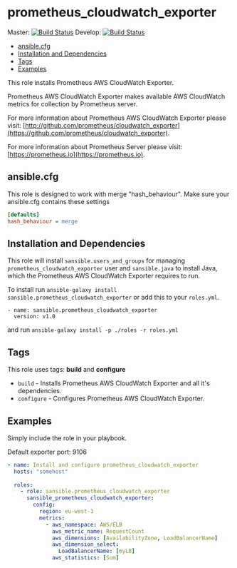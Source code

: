 # prometheus_cloudwatch_exporter

Master: [![Build Status](https://travis-ci.org/sansible/prometheus_cloudwatch_exporter.svg?branch=master)](https://travis-ci.org/sansible/prometheus_cloudwatch_exporter)
Develop: [![Build Status](https://travis-ci.org/sansible/prometheus_cloudwatch_exporter.svg?branch=develop)](https://travis-ci.org/sansible/prometheus_cloudwatch_exporter)

* [ansible.cfg](#ansible-cfg)
* [Installation and Dependencies](#installation-and-dependencies)
* [Tags](#tags) 
* [Examples](#examples)

This role installs Prometheus AWS CloudWatch Exporter.

Prometheus AWS CloudWatch Exporter makes available AWS CloudWatch metrics for collection by Prometheus server.

For more information about Prometheus AWS CloudWatch Exporter please visit:
[http://github.com/prometheus/cloudwatch_exporter](https://github.com/prometheus/cloudwatch_exporter).

For more information about Prometheus Server please visit:
[https://prometheus.io](https://prometheus.io).


## ansible.cfg

This role is designed to work with merge "hash_behaviour". Make sure your 
ansible.cfg contains these settings

```INI
[defaults]
hash_behaviour = merge
```

## Installation and Dependencies 

This role will install `sansible.users_and_groups` for managing `prometheus_cloudwatch_exporter` user
and `sansible.java` to install Java, which the Prometheus AWS CloudWatch Exporter requires to run.

To install run `ansible-galaxy install sansible.prometheus_cloudwatch_exporter` or add this to your
`roles.yml`.

```YAWL
- name: sansible.prometheus_cloudwatch_exporter
  version: v1.0
```

and run `ansible-galaxy install -p ./roles -r roles.yml`


## Tags 

This role uses tags: **build** and **configure** 

* `build` - Installs Prometheus AWS CloudWatch Exporter and all it's dependencies.
* `configure` - Configures Prometheus AWS CloudWatch Exporter.


## Examples

Simply include the role in your playbook.

Default exporter port: 9106

```YAML
- name: Install and configure prometheus_cloudwatch_exporter
  hosts: "somehost"
  
  roles:
    - role: sansible.prometheus_cloudwatch_exporter
      sansible_prometheus_cloudwatch_exporter:
        config:
          region: eu-west-1
          metrics:
            - aws_namespace: AWS/ELB
              aws_metric_name: RequestCount
              aws_dimensions: [AvailabilityZone, LoadBalancerName]
              aws_dimension_select:
                LoadBalancerName: [myLB]
              aws_statistics: [Sum]
